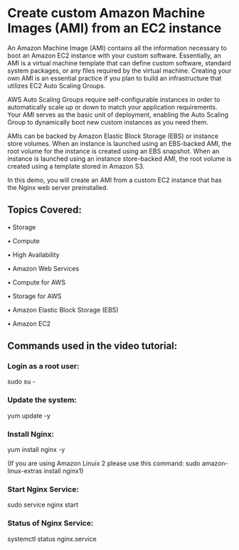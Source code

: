 # Create custom Amazon Machine Images (AMI) from an EC2 instance

An Amazon Machine Image (AMI) contains all the information necessary to boot an Amazon EC2 instance with your custom software. 
Essentially, an AMI is a virtual machine template that can define custom software, standard system packages, or any files required by the virtual machine. 
Creating your own AMI is an essential practice if you plan to build an infrastructure that utilizes EC2 Auto Scaling Groups.

AWS Auto Scaling Groups require self-configurable instances in order to automatically scale up or down to match your application requirements. Your AMI serves as the basic unit of deployment, enabling the Auto Scaling Group to dynamically boot new custom instances as you need them.

AMIs can be backed by Amazon Elastic Block Storage (EBS) or instance store volumes. When an instance is launched using an EBS-backed AMI, the root volume for the instance is created using an EBS snapshot. When an instance is launched using an instance store-backed AMI, the root volume is created using a template stored in Amazon S3.

In this demo, you will create an AMI from a custom EC2 instance that has the Nginx web server preinstalled.


## Topics Covered:
•	Storage

•	Compute

•	High Availability

•	Amazon Web Services

•	Compute for AWS

•	Storage for AWS

•	Amazon Elastic Block Storage (EBS)

•	Amazon EC2

## Commands used in the video tutorial:

### Login as a root user: 
sudo su -

### Update the system: 
yum update -y

### Install Nginx:
yum install nginx -y

(If you are using Amazon Linuix 2 please use this command: sudo amazon-linux-extras install nginx1)

### Start Nginx Service:
sudo service nginx start 

### Status of Nginx Service:
systemctl status nginx.service
